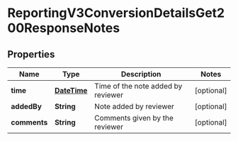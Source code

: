 
# ReportingV3ConversionDetailsGet200ResponseNotes

## Properties
Name | Type | Description | Notes
------------ | ------------- | ------------- | -------------
**time** | [**DateTime**](DateTime.md) | Time of the note added by reviewer |  [optional]
**addedBy** | **String** | Note added by reviewer |  [optional]
**comments** | **String** | Comments given by the reviewer |  [optional]



